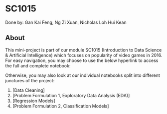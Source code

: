 # SC1015 

Done by: Gan Kai Feng, Ng Zi Xuan, Nicholas Loh Hui Kean

## About
This mini-project is part of our module SC1015 (Introduction to Data Science & Artificial Intelligence) which focuses on popularity of video games in 2016. For easy navigation, you may choose to use the below hyperlink to access the full and complete notebook:

Otherwise, you may also look at our individual notebooks split into different junctures of the project:

1. [Data Cleaning]
2. [Problem Formulation 1, Exploratory Data Analysis (EDA)]
3. [Regression Models]
4. [Problem Formulation 2, Classification Models]
